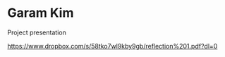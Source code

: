 # Garam Kim



Project presentation 

https://www.dropbox.com/s/58tko7wl9kby9gb/reflection%201.pdf?dl=0